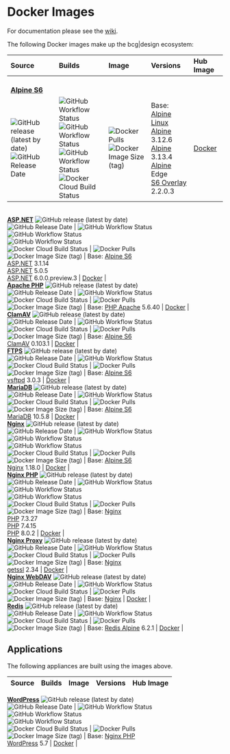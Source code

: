 # Docker Images

For documentation please see the [wiki](https://github.com/bencgreen/docker/wiki).

The following Docker images make up the bcg|design ecosystem:

Source                                                                                                                                                                                                                    | Builds                                                                                                                                                                                                                                                                                                                                                                                                                                                                                                                                                                  | Image                                                                                                                                                                                                     | Versions                                                                                                                                                                                                                                                                           | Hub Image                                                 |
:------------------------------------------------------------------------------------------------------------------------------------------------------------------------------------------------------------------------ | :---------------------------------------------------------------------------------------------------------------------------------------------------------------------------------------------------------------------------------------------------------------------------------------------------------------------------------------------------------------------------------------------------------------------------------------------------------------------------------------------------------------------------------------------------------------------- | :-------------------------------------------------------------------------------------------------------------------------------------------------------------------------------------------------------- | :--------------------------------------------------------------------------------------------------------------------------------------------------------------------------------------------------------------------------------------------------------------------------------- | :-------------------------------------------------------- |
<br/>[**Alpine S6**](https://github.com/bencgreen/docker-alpine-s6) | | | | |
![GitHub release (latest by date)](https://img.shields.io/github/v/release/bencgreen/docker-alpine-s6)<br/>![GitHub Release Date](https://img.shields.io/github/release-date/bencgreen/docker-alpine-s6?label=when)       | ![GitHub Workflow Status](https://img.shields.io/github/workflow/status/bencgreen/docker-alpine-s6/dev-alpine3_12?label=github:+alpine+3.12&logo=alpine)<br/>![GitHub Workflow Status](https://img.shields.io/github/workflow/status/bencgreen/docker-alpine-s6/dev-alpine3_13?label=github:+alpine+3.13)<br/>![GitHub Workflow Status](https://img.shields.io/github/workflow/status/bencgreen/docker-alpine-s6/dev-alpineedge?label=github:+alpine+edge)<br/>![Docker Cloud Build Status](https://img.shields.io/docker/cloud/build/bcgdesign/alpine-s6?label=docker) | ![Docker Pulls](https://img.shields.io/docker/pulls/bcgdesign/alpine-s6?label=pulls)<br/>![Docker Image Size (tag)](https://img.shields.io/docker/image-size/bcgdesign/alpine-s6/latest?label=size)       | Base: [Alpine Linux](https://github.com/alpinelinux/docker-alpine)<br/>[Alpine](https://alpinelinux.org/) 3.12.6<br/>[Alpine](https://alpinelinux.org/) 3.13.4<br/>[Alpine](https://alpinelinux.org/) Edge<br/>[S6 Overlay](https://github.com/just-containers/s6-overlay) 2.2.0.3 | [Docker](https://hub.docker.com/r/bcgdesign/alpine-s6)    |
<br/>[**ASP.NET**](https://github.com/bencgreen/docker-aspnet)
![GitHub release (latest by date)](https://img.shields.io/github/v/release/bencgreen/docker-aspnet)<br/>![GitHub Release Date](https://img.shields.io/github/release-date/bencgreen/docker-aspnet?label=when)             | ![GitHub Workflow Status](https://img.shields.io/github/workflow/status/bencgreen/docker-aspnet/dev-3_1?label=github:+.NET+Core+3.1)<br/>![GitHub Workflow Status](https://img.shields.io/github/workflow/status/bencgreen/docker-aspnet/dev-5_0?label=github:+.NET+Core+5.0)<br/>![GitHub Workflow Status](https://img.shields.io/github/workflow/status/bencgreen/docker-aspnet/dev-6_0?label=github:+.NET+6.0)<br/>![Docker Cloud Build Status](https://img.shields.io/docker/cloud/build/bcgdesign/aspnet?label=docker)                                             | ![Docker Pulls](https://img.shields.io/docker/pulls/bcgdesign/aspnet?label=pulls)<br/>![Docker Image Size (tag)](https://img.shields.io/docker/image-size/bcgdesign/aspnet/latest?label=size)             | Base: [Alpine S6](https://github.com/bencgreen/docker-alpine-s6)<br/>[ASP.NET](https://dotnet.microsoft.com/apps/aspnet) 3.1.14<br/>[ASP.NET](https://dotnet.microsoft.com/apps/aspnet) 5.0.5<br/>[ASP.NET](https://dotnet.microsoft.com/apps/aspnet) 6.0.0.preview.3              | [Docker](https://hub.docker.com/r/bcgdesign/aspnet)       |
<br/>[**Apache PHP**](https://github.com/bencgreen/docker-apache-php)
![GitHub release (latest by date)](https://img.shields.io/github/v/release/bencgreen/docker-apache-php)<br/>![GitHub Release Date](https://img.shields.io/github/release-date/bencgreen/docker-apache-php?label=when)     | ![GitHub Workflow Status](https://img.shields.io/github/workflow/status/bencgreen/docker-apache-php/dev-5_6?label=github:+PHP+5.6)<br/>![Docker Cloud Build Status](https://img.shields.io/docker/cloud/build/bcgdesign/apache-php?label=docker)                                                                                                                                                                                                                                                                                                                        | ![Docker Pulls](https://img.shields.io/docker/pulls/bcgdesign/apache-php?label=pulls)<br/>![Docker Image Size (tag)](https://img.shields.io/docker/image-size/bcgdesign/apache-php/latest?label=size)     | Base: [PHP Apache](https://github.com/docker-library/php) 5.6.40                                                                                                                                                                                                                   | [Docker](https://hub.docker.com/r/bcgdesign/apache-php)   |
<br/>[**ClamAV**](https://github.com/bencgreen/docker-clamav)
![GitHub release (latest by date)](https://img.shields.io/github/v/release/bencgreen/docker-clamav)<br/>![GitHub Release Date](https://img.shields.io/github/release-date/bencgreen/docker-clamav?label=when)             | ![GitHub Workflow Status](https://img.shields.io/github/workflow/status/bencgreen/docker-clamav/dev?label=github)<br/>![Docker Cloud Build Status](https://img.shields.io/docker/cloud/build/bcgdesign/clamav?label=docker)                                                                                                                                                                                                                                                                                                                                             | ![Docker Pulls](https://img.shields.io/docker/pulls/bcgdesign/clamav?label=pulls)<br/>![Docker Image Size (tag)](https://img.shields.io/docker/image-size/bcgdesign/clamav/latest?label=size)             | Base: [Alpine S6](https://github.com/bencgreen/docker-alpine-s6)<br/>[ClamAV](https://www.clamav.net) 0.103.1                                                                                                                                                                      | [Docker](https://hub.docker.com/r/bcgdesign/clamav)       |
<br/>[**FTPS**](https://github.com/bencgreen/docker-ftps)
![GitHub release (latest by date)](https://img.shields.io/github/v/release/bencgreen/docker-ftps)<br/>![GitHub Release Date](https://img.shields.io/github/release-date/bencgreen/docker-ftps?label=when)                 | ![GitHub Workflow Status](https://img.shields.io/github/workflow/status/bencgreen/docker-ftps/dev?label=github)<br/>![Docker Cloud Build Status](https://img.shields.io/docker/cloud/build/bcgdesign/ftps?label=docker)                                                                                                                                                                                                                                                                                                                                                 | ![Docker Pulls](https://img.shields.io/docker/pulls/bcgdesign/ftps?label=pulls)<br/>![Docker Image Size (tag)](https://img.shields.io/docker/image-size/bcgdesign/ftps/latest?label=size)                 | Base: [Alpine S6](https://github.com/bencgreen/docker-alpine-s6)<br/>[vsftpd](https://security.appspot.com/vsftpd.html) 3.0.3                                                                                                                                                      | [Docker](https://hub.docker.com/r/bcgdesign/ftps)         |
<br/>[**MariaDB**](https://github.com/bencgreen/docker-mariadb)
![GitHub release (latest by date)](https://img.shields.io/github/v/release/bencgreen/docker-mariadb)<br/>![GitHub Release Date](https://img.shields.io/github/release-date/bencgreen/docker-mariadb?label=when)           | ![GitHub Workflow Status](https://img.shields.io/github/workflow/status/bencgreen/docker-mariadb/dev?label=github)<br/>![Docker Cloud Build Status](https://img.shields.io/docker/cloud/build/bcgdesign/mariadb?label=docker)                                                                                                                                                                                                                                                                                                                                           | ![Docker Pulls](https://img.shields.io/docker/pulls/bcgdesign/mariadb?label=pulls)<br/>![Docker Image Size (tag)](https://img.shields.io/docker/image-size/bcgdesign/mariadb/latest?label=size)           | Base: [Alpine S6](https://github.com/bencgreen/docker-alpine-s6)<br/>[MariaDB](https://mariadb.org) 10.5.8                                                                                                                                                                         | [Docker](https://hub.docker.com/r/bcgdesign/mariadb)      |
<br/>[**Nginx**](https://github.com/bencgreen/docker-nginx)
![GitHub release (latest by date)](https://img.shields.io/github/v/release/bencgreen/docker-nginx)<br/>![GitHub Release Date](https://img.shields.io/github/release-date/bencgreen/docker-nginx?label=when)               | ![GitHub Workflow Status](https://img.shields.io/github/workflow/status/bencgreen/docker-nginx/dev-alpine3_12?label=github:+alpine+3.12)<br/>![GitHub Workflow Status](https://img.shields.io/github/workflow/status/bencgreen/docker-nginx/dev-alpine3_13?label=github:+alpine+3.13)<br/>![GitHub Workflow Status](https://img.shields.io/github/workflow/status/bencgreen/docker-nginx/dev-alpineedge?label=github:+alpine+edge)<br/>![Docker Cloud Build Status](https://img.shields.io/docker/cloud/build/bcgdesign/nginx?label=docker)                             | ![Docker Pulls](https://img.shields.io/docker/pulls/bcgdesign/nginx?label=pulls)<br/>![Docker Image Size (tag)](https://img.shields.io/docker/image-size/bcgdesign/nginx/latest?label=size)               | Base: [Alpine S6](https://github.com/bencgreen/docker-alpine-s6)<br/>[Nginx](https://nginx.org/en/) 1.18.0                                                                                                                                                                         | [Docker](https://hub.docker.com/r/bcgdesign/nginx)        |
<br/>[**Nginx PHP**](https://github.com/bencgreen/docker-nginx-php)
![GitHub release (latest by date)](https://img.shields.io/github/v/release/bencgreen/docker-nginx-php)<br/>![GitHub Release Date](https://img.shields.io/github/release-date/bencgreen/docker-nginx-php?label=when)       | ![GitHub Workflow Status](https://img.shields.io/github/workflow/status/bencgreen/docker-nginx-php/dev-7_3?label=github:+PHP+7.3)<br/>![GitHub Workflow Status](https://img.shields.io/github/workflow/status/bencgreen/docker-nginx-php/dev-7_4?label=github:+PHP+7.4)<br/>![GitHub Workflow Status](https://img.shields.io/github/workflow/status/bencgreen/docker-nginx-php/dev-8_0?label=github:+PHP+8.0)<br/>![Docker Cloud Build Status](https://img.shields.io/docker/cloud/build/bcgdesign/nginx-php?label=docker)                                              | ![Docker Pulls](https://img.shields.io/docker/pulls/bcgdesign/nginx-php?label=pulls)<br/>![Docker Image Size (tag)](https://img.shields.io/docker/image-size/bcgdesign/nginx-php/latest?label=size)       | Base: [Nginx](https://github.com/bencgreen/docker-nginx)<br/>[PHP](https://php.net) 7.3.27<br/>[PHP](https://php.net) 7.4.15<br/>[PHP](https://php.net) 8.0.2                                                                                                                      | [Docker](https://hub.docker.com/r/bcgdesign/nginx-php)    |
<br/>[**Nginx Proxy**](https://github.com/bencgreen/docker-nginx-proxy)
![GitHub release (latest by date)](https://img.shields.io/github/v/release/bencgreen/docker-nginx-proxy)<br/>![GitHub Release Date](https://img.shields.io/github/release-date/bencgreen/docker-nginx-proxy?label=when)   | ![GitHub Workflow Status](https://img.shields.io/github/workflow/status/bencgreen/docker-nginx-proxy/dev?label=github)<br/>![Docker Cloud Build Status](https://img.shields.io/docker/cloud/build/bcgdesign/nginx-proxy?label=docker)                                                                                                                                                                                                                                                                                                                                   | ![Docker Pulls](https://img.shields.io/docker/pulls/bcgdesign/nginx-proxy?label=pulls)<br/>![Docker Image Size (tag)](https://img.shields.io/docker/image-size/bcgdesign/nginx-proxy/latest?label=size)   | Base: [Nginx](https://github.com/bencgreen/docker-nginx)<br/>[getssl](https://github.com/srvrco/getssl) 2.34                                                                                                                                                                       | [Docker](https://hub.docker.com/r/bcgdesign/nginx-proxy)  |
<br/>[**Nginx WebDAV**](https://github.com/bencgreen/docker-nginx-webdav)
![GitHub release (latest by date)](https://img.shields.io/github/v/release/bencgreen/docker-nginx-webdav)<br/>![GitHub Release Date](https://img.shields.io/github/release-date/bencgreen/docker-nginx-webdav?label=when) | ![GitHub Workflow Status](https://img.shields.io/github/workflow/status/bencgreen/docker-nginx-webdav/dev)<br/>![Docker Cloud Build Status](https://img.shields.io/docker/cloud/build/bcgdesign/nginx-webdav?label=docker)                                                                                                                                                                                                                                                                                                                                              | ![Docker Pulls](https://img.shields.io/docker/pulls/bcgdesign/nginx-webdav?label=pulls)<br/>![Docker Image Size (tag)](https://img.shields.io/docker/image-size/bcgdesign/nginx-webdav/latest?label=size) | Base: [Nginx](https://github.com/bencgreen/docker-webdav)                                                                                                                                                                                                                          | [Docker](https://hub.docker.com/r/bcgdesign/nginx-webdav) |
<br/>[**Redis**](https://github.com/bencgreen/docker-redis)
![GitHub release (latest by date)](https://img.shields.io/github/v/release/bencgreen/docker-redis)<br/>![GitHub Release Date](https://img.shields.io/github/release-date/bencgreen/docker-redis?label=when)               | ![GitHub Workflow Status](https://img.shields.io/github/workflow/status/bencgreen/docker-redis/dev?label=github)<br/>![Docker Cloud Build Status](https://img.shields.io/docker/cloud/build/bcgdesign/redis?label=docker)                                                                                                                                                                                                                                                                                                                                               | ![Docker Pulls](https://img.shields.io/docker/pulls/bcgdesign/redis?label=pulls)<br/>![Docker Image Size (tag)](https://img.shields.io/docker/image-size/bcgdesign/redis/latest?label=size)               | Base: [Redis Alpine](https://github.com/docker-library/redis) 6.2.1                                                                                                                                                                                                                | [Docker](https://hub.docker.com/r/bcgdesign/redis)        |

## Applications

The following appliances are built using the images above.

Source                                                                                                                                                                                                              | Builds                                                                                                                                                                                                                                                                                                                                                                                                                                                                                                                              | Image                                                                                                                                                                                               | Versions                                                                                                    | Hub Image                                              |
:------------------------------------------------------------------------------------------------------------------------------------------------------------------------------------------------------------------ | :---------------------------------------------------------------------------------------------------------------------------------------------------------------------------------------------------------------------------------------------------------------------------------------------------------------------------------------------------------------------------------------------------------------------------------------------------------------------------------------------------------------------------------- | :-------------------------------------------------------------------------------------------------------------------------------------------------------------------------------------------------- | :---------------------------------------------------------------------------------------------------------- | :----------------------------------------------------- |
[**WordPress**](https://github.com/bencgreen/docker-wordpress)
![GitHub release (latest by date)](https://img.shields.io/github/v/release/bencgreen/docker-wordpress)<br/>![GitHub Release Date](https://img.shields.io/github/release-date/bencgreen/docker-wordpress?label=when) | ![GitHub Workflow Status](https://img.shields.io/github/workflow/status/bencgreen/docker-wordpress/dev-php7_3?label=github:+PHP+7.3)<br/>![GitHub Workflow Status](https://img.shields.io/github/workflow/status/bencgreen/docker-wordpress/dev-php7_4?label=github:+PHP+7.4)<br/>![GitHub Workflow Status](https://img.shields.io/github/workflow/status/bencgreen/docker-wordpress/dev-php8_0?label=github:+PHP+8.0)<br/>![Docker Cloud Build Status](https://img.shields.io/docker/cloud/build/bcgdesign/wordpress?label=docker) | ![Docker Pulls](https://img.shields.io/docker/pulls/bcgdesign/wordpress?label=pulls)<br/>![Docker Image Size (tag)](https://img.shields.io/docker/image-size/bcgdesign/wordpress/latest?label=size) | Base: [Nginx PHP](https://github.com/bencgreen/docker-nginx-php)<br/>[WordPress](https://wordpress.org) 5.7 | [Docker](https://hub.docker.com/r/bcgdesign/wordpress) |
